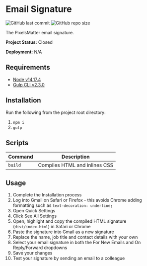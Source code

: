 # Email Signature

![GitHub last commit](https://img.shields.io/github/last-commit/PixelsMatter/email-signature?color=%23560bad)
![GitHub repo size](https://img.shields.io/github/repo-size/PixelsMatter/email-signature?color=%23560bad)

The PixelsMatter email signature.


**Project Status:** Closed

**Deployment:** N/A

## Requirements

* [Node v14.17.4](https://nodejs.org/en)
* [Gulp CLI v2.3.0](https://www.npmjs.com/package/gulp-cli)

## Installation

Run the following from the project root directory:

 1. `npm i`
 2. `gulp`

## Scripts

| Command | Description                     |
| --------  | ----------------------------- |
| `build`   | Compiles HTML and inlines CSS |

## Usage

1. Complete the Installation process
2. Log into Gmail on Safari or Firefox - this avoids Chrome adding formatting such as `text-decoration: underline;`
3. Open Quick Settings
4. Click See All Settings
5. Open, highlight and copy the compiled HTML signature (`dist/index.html`) in Safari or Chrome
6. Paste the signature into Gmail as a new signature
7. Replace the name, job title and contact details with your own
8. Select your email signature in both the For New Emails and On Reply/Forward dropdowns
9. Save your changes
10. Test your signature by sending an email to a colleague
